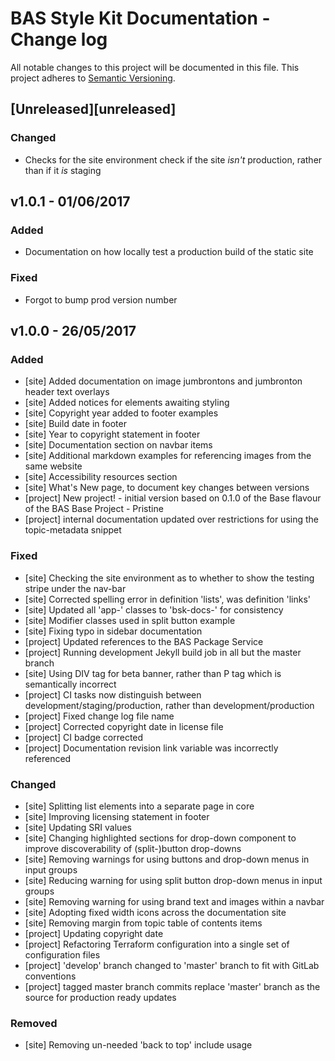 # BAS Style Kit Documentation - Change log

All notable changes to this project will be documented in this file.
This project adheres to [Semantic Versioning](http://semver.org/spec/v2.0.0.html).

## [Unreleased][unreleased]

### Changed

* Checks for the site environment check if the site *isn't* production, rather than if it *is* staging

## v1.0.1 - 01/06/2017

### Added

* Documentation on how locally test a production build of the static site

### Fixed

* Forgot to bump prod version number

## v1.0.0 - 26/05/2017

### Added

* [site] Added documentation on image jumbrontons and jumbronton header text overlays
* [site] Added notices for elements awaiting styling
* [site] Copyright year added to footer examples
* [site] Build date in footer
* [site] Year to copyright statement in footer
* [site] Documentation section on navbar items
* [site] Additional markdown examples for referencing images from the same website
* [site] Accessibility resources section
* [site] What's New page, to document key changes between versions
* [project] New project! - initial version based on 0.1.0 of the Base flavour of the BAS Base Project - Pristine
* [project] internal documentation updated over restrictions for using the topic-metadata snippet

### Fixed

* [site] Checking the site environment as to whether to show the testing stripe under the nav-bar
* [site] Corrected spelling error in definition 'lists', was definition 'links'
* [site] Updated all 'app-' classes to 'bsk-docs-' for consistency
* [site] Modifier classes used in split button example
* [site] Fixing typo in sidebar documentation
* [project] Updated references to the BAS Package Service
* [project] Running development Jekyll build job in all but the master branch
* [site] Using DIV tag for beta banner, rather than P tag which is semantically incorrect
* [project] CI tasks now distinguish between development/staging/production, rather than development/production
* [project] Fixed change log file name
* [project] Corrected copyright date in license file
* [project] CI badge corrected
* [project] Documentation revision link variable was incorrectly referenced

### Changed

* [site] Splitting list elements into a separate page in core
* [site] Improving licensing statement in footer
* [site] Updating SRI values
* [site] Changing highlighted sections for drop-down component to improve discoverability of (split-)button drop-downs
* [site] Removing warnings for using buttons and drop-down menus in input groups
* [site] Reducing warning for using split button drop-down menus in input groups
* [site] Removing warning for using brand text and images within a navbar
* [site] Adopting fixed width icons across the documentation site
* [site] Removing margin from topic table of contents items
* [project] Updating copyright date
* [project] Refactoring Terraform configuration into a single set of configuration files
* [project] 'develop' branch changed to 'master' branch to fit with GitLab conventions
* [project] tagged master branch commits replace 'master' branch as the source for production ready updates

### Removed

* [site] Removing un-needed 'back to top' include usage
